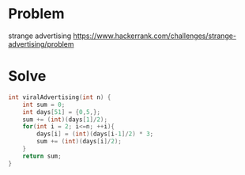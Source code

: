 # Problem
strange advertising
https://www.hackerrank.com/challenges/strange-advertising/problem

# Solve
```c++
int viralAdvertising(int n) {
    int sum = 0;
    int days[51] = {0,5,};
    sum += (int)(days[1]/2);
    for(int i = 2; i<=n; ++i){
        days[i] = (int)(days[i-1]/2) * 3;
        sum += (int)(days[i]/2);
    }
    return sum;        
}
```
